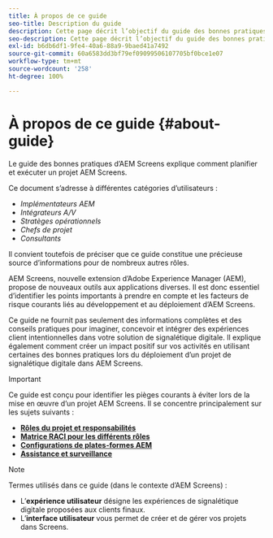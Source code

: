 ```yaml
---
title: À propos de ce guide
seo-title: Description du guide
description: Cette page décrit l’objectif du guide des bonnes pratiques
seo-description: Cette page décrit l’objectif du guide des bonnes pratiques
exl-id: b6db6df1-9fe4-40a6-88a9-9baed41a7492
source-git-commit: 60a6583dd3bf79ef09099506107705bf0bce1e07
workflow-type: tm+mt
source-wordcount: '258'
ht-degree: 100%

---
```


# À propos de ce guide {#about-guide}

Le guide des bonnes pratiques d’AEM Screens explique comment planifier et exécuter un projet AEM Screens.

Ce document s’adresse à différentes catégories d’utilisateurs :

* *Implémentateurs AEM*
* *Intégrateurs A/V*
* *Stratèges opérationnels*
* *Chefs de projet*
* *Consultants*

Il convient toutefois de préciser que ce guide constitue une précieuse source d’informations pour de nombreux autres rôles.

AEM Screens, nouvelle extension d’Adobe Experience Manager (AEM), propose de nouveaux outils aux applications diverses. Il est donc essentiel d’identifier les points importants à prendre en compte et les facteurs de risque courants liés au développement et au déploiement d’AEM Screens.

Ce guide ne fournit pas seulement des informations complètes et des conseils pratiques pour imaginer, concevoir et intégrer des expériences client intentionnelles dans votre solution de signalétique digitale. Il explique également comment créer un impact positif sur vos activités en utilisant certaines des bonnes pratiques lors du déploiement d’un projet de signalétique digitale dans AEM Screens.

>[!IMPORTANT]
>
> Ce guide est conçu pour identifier les pièges courants à éviter lors de la mise en œuvre d’un projet AEM Screens. Il se concentre principalement sur les sujets suivants :
>
> * **[Rôles du projet et responsabilités](roles-responsibilities.md)**
> * **[Matrice RACI pour les différents rôles](roles-responsibilities.md#raci-chart)**
> * **[Configurations de plates-formes AEM](aem-platform-configurations.md)**
> * **[Assistance et surveillance](support-monitoring.md)**


>[!NOTE]
>
> Termes utilisés dans ce guide (dans le contexte d’AEM Screens) :
>
> * L’**expérience utilisateur** désigne les expériences de signalétique digitale proposées aux clients finaux.
> * L’**interface utilisateur** vous permet de créer et de gérer vos projets dans Screens.

